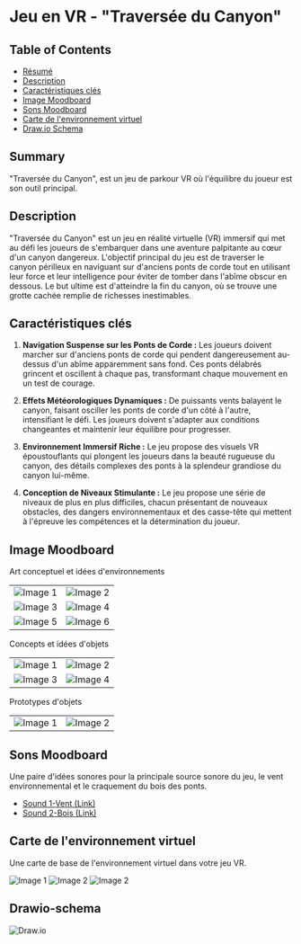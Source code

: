 # Jeu en VR - "Traversée du Canyon"

## Table of Contents

- [Résumé](#summary)
- [Description](#description)
- [Caractéristiques clés](#Caractéristiques-clés)
- [Image Moodboard](#image-moodboard)
- [Sons Moodboard](#Sons-moodboard)
- [Carte de l'environnement virtuel](#virtual-environment-map)
- [Draw.io Schema](#drawio-schema)

## Summary


"Traversée du Canyon", est un jeu de parkour VR où l'équilibre du joueur est son outil principal.

## Description

"Traversée du Canyon" est un jeu en réalité virtuelle (VR) immersif qui met au défi les joueurs de s'embarquer dans une aventure palpitante au cœur d'un canyon dangereux. L'objectif principal du jeu est de traverser le canyon périlleux en naviguant sur d'anciens ponts de corde tout en utilisant leur force et leur intelligence pour éviter de tomber dans l'abîme obscur en dessous. Le but ultime est d'atteindre la fin du canyon, où se trouve une grotte cachée remplie de richesses inestimables.

## Caractéristiques clés

1. **Navigation Suspense sur les Ponts de Corde :** Les joueurs doivent marcher sur d'anciens ponts de corde qui pendent dangereusement au-dessus d'un abîme apparemment sans fond. Ces ponts délabrés grincent et oscillent à chaque pas, transformant chaque mouvement en un test de courage.

2. **Effets Météorologiques Dynamiques :** De puissants vents balayent le canyon, faisant osciller les ponts de corde d'un côté à l'autre, intensifiant le défi. Les joueurs doivent s'adapter aux conditions changeantes et maintenir leur équilibre pour progresser.

3. **Environnement Immersif Riche :** Le jeu propose des visuels VR époustouflants qui plongent les joueurs dans la beauté rugueuse du canyon, des détails complexes des ponts à la splendeur grandiose du canyon lui-même.

4. **Conception de Niveaux Stimulante :** Le jeu propose une série de niveaux de plus en plus difficiles, chacun présentant de nouveaux obstacles, des dangers environnementaux et des casse-tête qui mettent à l'épreuve les compétences et la détermination du joueur.

## Image Moodboard

Art conceptuel et idées d'environnements

<table>
  <tr>
    <td><img src="Asset/enviroment-2.jpg" alt="Image 1" ></td>
    <td><img src="Asset/enviroment-4.jpg" alt="Image 2" ></td>
  </tr>
    
  <tr>
    <td><img src="Asset/enviroment-5.jpg" alt="Image 3" ></td>
    <td><img src="Asset/enviroment-6.jpg" alt="Image 4" ></td>
  </tr>
    
  <tr>
    <td><img src="Asset/enviroment-7.jpg" alt="Image 5" ></td>
    <td><img src="Asset/enviroment-1.jpg" alt="Image 6" ></td>
  </tr>
</table>

Concepts et idées d'objets

<table>
  <tr>
    <td><img src="Asset/Ash_Canyon-1.jpg" alt="Image 1" ></td>
    <td><img src="Asset/Ash_Canyon-2.webp" alt="Image 2" ></td>
  </tr>

  <tr>
    <td><img src="Asset/Ash_Canyon-3.webp" alt="Image 3" ></td>
    <td><img src="Asset/gold-1.jpg" alt="Image 4" ></td>
  </tr>
  </table>

Prototypes d'objets

<table>
  <tr>
    <td><img src="Asset/Home-made-Bridge.png" alt="Image 1" ></td>
    <td><img src="Asset/Home-made-Rocks.png" alt="Image 2" ></td>
  </tr>
  </table>

## Sons Moodboard

Une paire d'idées sonores pour la principale source sonore du jeu, le vent environnemental et le craquement du bois des ponts.

- [Sound 1-Vent (Link)](https://pixabay.com/sound-effects/wind-during-snow-storm-2-17562/)
- [Sound 2-Bois (Link)](https://pixabay.com/sound-effects/wooden-floor-cracking-37890/)

## Carte de l'environnement virtuel

Une carte de base de l'environnement virtuel dans votre jeu VR.

<td><img src="Asset/MAP-1.jpg" alt="Image 1" ></td>
<td><img src="Asset/MAP-2.jpg" alt="Image 2" ></td>
<td><img src="Asset/LEGEND.jpg" alt="Image 2" ></td>

## Drawio-schema


<td><img src="Asset/Drawio2.png" alt="Draw.io" ></td>

